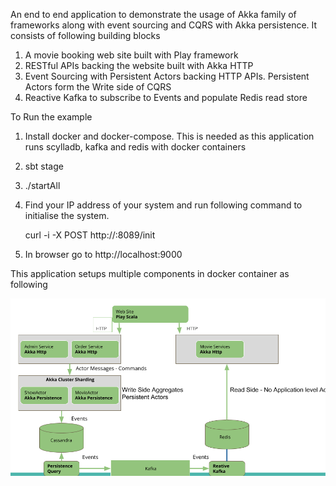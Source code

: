 An end to end application to demonstrate the usage of Akka family of frameworks along with event sourcing and CQRS with Akka persistence. It consists of following building blocks

1. A movie booking web site built with Play framework
2. RESTful APIs backing the website built with Akka HTTP
3. Event Sourcing with Persistent Actors backing HTTP APIs. Persistent Actors form the Write side of CQRS
4. Reactive Kafka to subscribe to Events and populate Redis read store

To Run the example
1. Install docker and docker-compose. This is needed as this application runs scylladb, kafka and redis with docker containers
1. sbt stage
2. ./startAll
3. Find your IP address of your system and run following command to initialise the system.
   
   curl -i -X POST  http://<YOUR IP ADDRESS>:8089/init
   
4. In browser go to http://localhost:9000

This application setups multiple components in docker container as following

![Screenshot](AkkaFamilyFrameworks.png)